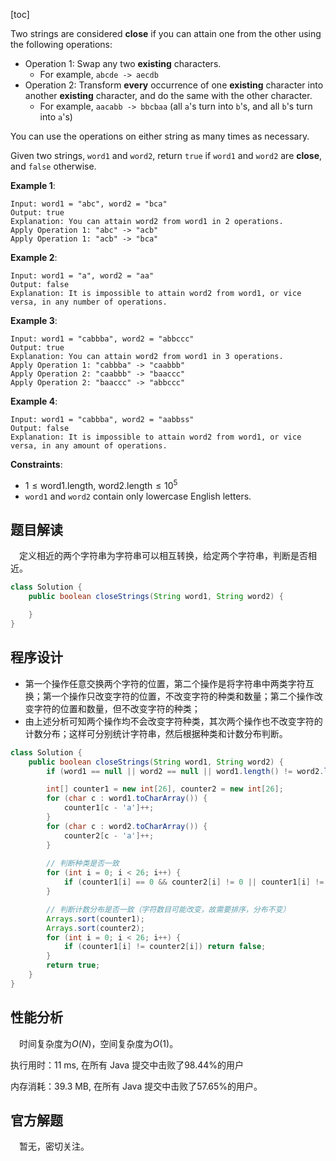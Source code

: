 [toc]

Two strings are considered **close** if you can attain one from the other using the following operations:

* Operation 1: Swap any two **existing** characters.
  * For example, `abcde -> aecdb`
* Operation 2: Transform **every** occurrence of one **existing** character into another **existing** character, and do the same with the other character.
  * For example, `aacabb -> bbcbaa` (all `a`'s turn into `b`'s, and all `b`'s turn into `a`'s)

You can use the operations on either string as many times as necessary.

Given two strings, `word1` and `word2`, return `true` if `word1` and `word2` are **close**, and `false` otherwise.

 

**Example 1**:

```
Input: word1 = "abc", word2 = "bca"
Output: true
Explanation: You can attain word2 from word1 in 2 operations.
Apply Operation 1: "abc" -> "acb"
Apply Operation 1: "acb" -> "bca"
```

**Example 2**:

```
Input: word1 = "a", word2 = "aa"
Output: false
Explanation: It is impossible to attain word2 from word1, or vice versa, in any number of operations.
```

**Example 3**:

```
Input: word1 = "cabbba", word2 = "abbccc"
Output: true
Explanation: You can attain word2 from word1 in 3 operations.
Apply Operation 1: "cabbba" -> "caabbb"
Apply Operation 2: "caabbb" -> "baaccc"
Apply Operation 2: "baaccc" -> "abbccc"
```

**Example 4**:

```
Input: word1 = "cabbba", word2 = "aabbss"
Output: false
Explanation: It is impossible to attain word2 from word1, or vice versa, in any amount of operations.
```



**Constraints**:

* $1 \le \text{word1.length, word2.length} \le 10^5$
* `word1` and `word2` contain only lowercase English letters.



## 题目解读

&emsp;定义相近的两个字符串为字符串可以相互转换，给定两个字符串，判断是否相近。

```java
class Solution {
    public boolean closeStrings(String word1, String word2) {

    }
}
```

## 程序设计

* 第一个操作任意交换两个字符的位置，第二个操作是将字符串中两类字符互换；第一个操作只改变字符的位置，不改变字符的种类和数量；第二个操作改变字符的位置和数量，但不改变字符的种类；
* 由上述分析可知两个操作均不会改变字符种类，其次两个操作也不改变字符的计数分布；这样可分别统计字符串，然后根据种类和计数分布判断。

```java
class Solution {
    public boolean closeStrings(String word1, String word2) {
        if (word1 == null || word2 == null || word1.length() != word2.length()) return false;

        int[] counter1 = new int[26], counter2 = new int[26];
        for (char c : word1.toCharArray()) {
            counter1[c - 'a']++;
        }
        for (char c : word2.toCharArray()) {
            counter2[c - 'a']++;
        }
        
        // 判断种类是否一致
        for (int i = 0; i < 26; i++) {
            if (counter1[i] == 0 && counter2[i] != 0 || counter1[i] != 0 && counter2[i] == 0) return false;
        }

        // 判断计数分布是否一致（字符数目可能改变，故需要排序，分布不变）
        Arrays.sort(counter1);
        Arrays.sort(counter2);
        for (int i = 0; i < 26; i++) {
            if (counter1[i] != counter2[i]) return false;
        }
        return true;
    }
}
```

## 性能分析

&emsp;时间复杂度为$O(N)$，空间复杂度为$O(1)$。

执行用时：11 ms, 在所有 Java 提交中击败了98.44%的用户

内存消耗：39.3 MB, 在所有 Java 提交中击败了57.65%的用户。

## 官方解题

&emsp;暂无，密切关注。